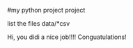 #my python project
project 

list the files 
data/*csv

Hi, you didi a nice job!!!! Conguatulations!
